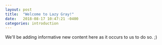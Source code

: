 ```yaml
---
layout: post
title:  "Welcome to Lazy Gray!"
date:   2018-08-17 10:47:21 -0400
categories: introduction
---
```

We'll be adding informative new content here as it occurs to us to do so. ;)
